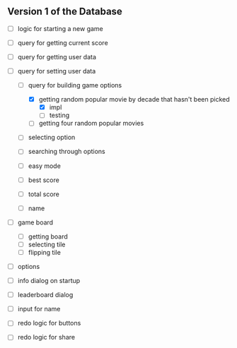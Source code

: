 ## Version 1 of the Database

- [ ] logic for starting a new game
- [ ] query for getting current score
- [ ] query for getting user data
- [ ] query for setting user data

  - [ ] query for building game options
    - [x] getting random popular movie by decade that hasn't been picked
      - [x] impl
      - [ ] testing
    - [ ] getting four random popular movies
  - [ ] selecting option
  - [ ] searching through options

  - [ ] easy mode
  - [ ] best score
  - [ ] total score
  - [ ] name

- [ ] game board
  - [ ] getting board
  - [ ] selecting tile
  - [ ] flipping tile
- [ ] options

- [ ] info dialog on startup
- [ ] leaderboard dialog
- [ ] input for name
- [ ] redo logic for buttons
- [ ] redo logic for share
